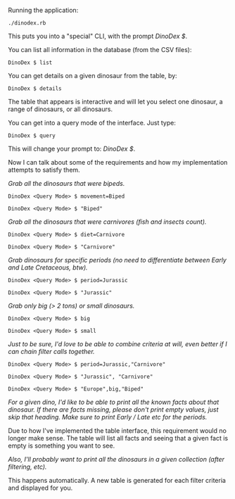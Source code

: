 Running the application:

    ./dinodex.rb

This puts you into a "special" CLI, with the prompt *DinoDex $*.

You can list all information in the database (from the CSV files):

    DinoDex $ list

You can get details on a given dinosaur from the table, by:

    DinoDex $ details

The table that appears is interactive and will let you select one dinosaur, a range of dinosaurs, or all dinosaurs.

You can get into a query mode of the interface. Just type:

    DinoDex $ query

This will change your prompt to: *DinoDex <Query Mode> $*.

Now I can talk about some of the requirements and how my implementation attempts to satisfy them.

*Grab all the dinosaurs that were bipeds.*

    DinoDex <Query Mode> $ movement=Biped

    DinoDex <Query Mode> $ "Biped"

*Grab all the dinosaurs that were carnivores (fish and insects count).*

    DinoDex <Query Mode> $ diet=Carnivore

    DinoDex <Query Mode> $ "Carnivore"

*Grab dinosaurs for specific periods (no need to differentiate between Early and Late Cretaceous, btw).*

    DinoDex <Query Mode> $ period=Jurassic

    DinoDex <Query Mode> $ "Jurassic"

*Grab only big (> 2 tons) or small dinosaurs.*

    DinoDex <Query Mode> $ big

    DinoDex <Query Mode> $ small

*Just to be sure, I'd love to be able to combine criteria at will, even better if I can chain filter calls together.*

    DinoDex <Query Mode> $ period=Jurassic,"Carnivore"

    DinoDex <Query Mode> $ "Jurassic", "Carnivore"

    DinoDex <Query Mode> $ "Europe",big,"Biped"

*For a given dino, I'd like to be able to print all the known facts about that dinosaur. If there are facts missing, please don't print empty values, just skip that heading. Make sure to print Early / Late etc for the periods.*

Due to how I've implemented the table interface, this requirement would no longer make sense. The table will list all facts and seeing that a given fact is empty is something you want to see.

*Also, I'll probably want to print all the dinosaurs in a given collection (after filtering, etc).*

This happens automatically. A new table is generated for each filter criteria and displayed for you.
